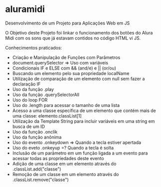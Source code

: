 # aluramidi
Desenvolvimento de um Projeto para Aplicações Web em JS

O Objetivo deste Projeto foi linkar o funcionamento dos botões do Alura Midi com os sons que já estavam contidos no código HTML vi JS.

Conhecimentos praticados:

- Criação e Manipulação de Funções com Parâmetros
- document.querySelector => Uso com variáveis
- Condicionais IF e ELSE com && (and/e) e || (or/ou)
- Buscando um elemento pelo sua propriedade localName
- Utilização de comparação de um elemento com null sem fazer a declaração IF
- Uso da função .play
- Uso da função .querySelectorAll
- Uso do loop FOR
- Uso do .length para acessar o tamanho de uma lista
- Acesso a uma classe específica de um elemento que contém mais de uma classe: elemento.classList[1]
- Utilização da Template String para incluir variáveis em uma string em busca de um ID
- Uso da função .onclik
- Uso da função anônima
- Uso do evento .onkeydown => Quando a tecla estiver apertada
- Uso do eveto .onkeyup =? Quando a tecla é solta
- Inclusão de um parãmetro em um função ligada a um evento para acessar todas as propriedades deste evento
- Adição de uma classe em um elemento através do .classList.add("classe")
- Remoção de um classe em um elemento através do .classList.remove("classe")
